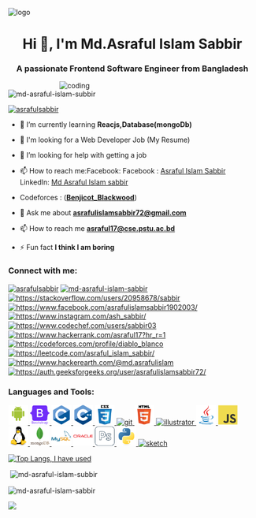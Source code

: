 ![logo](https://github.com/Md-Asraful-Islam-Sabbir/Md-Asraful-Islam-Sabbir/blob/main/112645749-933b4000-8e25-11eb-8fc6-5c57c5e6e1ba.jpg)
<h1 align="center">Hi 👋, I'm Md.Asraful Islam Sabbir</h1>
<h3 align="center">A passionate Frontend Software Engineer from Bangladesh</h3>
<img align="right" alt="coding" width="400" src="https://user-images.githubusercontent.com/55389276/140866485-8fb1c876-9a8f-4d6a-98dc-08c4981eaf70.gif">
<p align="left"> <img src="https://komarev.com/ghpvc/?username=md-asraful-islam-subbir&label=Profile%20views&color=0e75b6&style=flat" alt="md-asraful-islam-subbir" /> </p>

<p align="left"> <a href="https://twitter.com/asrafulsabbir" target="blank"><img src="https://img.shields.io/twitter/follow/asrafulsabbir?logo=twitter&style=for-the-badge" alt="asrafulsabbir" /></a> </p>

- 🌱 I’m currently learning **Reacjs,Database(mongoDb)**
- 💼 I'm looking for a Web Developer Job (My Resume)
- 🤔 I’m looking for help with getting a job
-  📫 How to reach me:Facebook: Facebook : [Asraful Islam Sabbir](https://www.facebook.com/Asrafulislamsabbir1902003) LinkedIn: [Md Asraful Islam sabbir](https://www.linkedin.com/in/md-asraful-islam-sabbir-067b2b259/)
-  Codeforces : ([**Benjicot_Blackwood**](https://codeforces.com/profile/Benjicot_Blackwood))
- 💬 Ask me about **asrafulislamsabbir72@gmail.com**

- 📫 How to reach me **asraful17@cse.pstu.ac.bd**

- ⚡ Fun fact **I think I am boring**

<h3 align="left">Connect with me:</h3>
<p align="left">
<a href="https://twitter.com/asrafulsabbir" target="blank"><img align="center" src="https://raw.githubusercontent.com/rahuldkjain/github-profile-readme-generator/master/src/images/icons/Social/twitter.svg" alt="asrafulsabbir" height="30" width="40" /></a>
<a href="https://linkedin.com/in/md-asraful-islam-sabbir" target="blank"><img align="center" src="https://raw.githubusercontent.com/rahuldkjain/github-profile-readme-generator/master/src/images/icons/Social/linked-in-alt.svg" alt="md-asraful-islam-sabbir" height="30" width="40" /></a>
<a href="https://stackoverflow.com/users/https://stackoverflow.com/users/20958678/sabbir" target="blank"><img align="center" src="https://raw.githubusercontent.com/rahuldkjain/github-profile-readme-generator/master/src/images/icons/Social/stack-overflow.svg" alt="https://stackoverflow.com/users/20958678/sabbir" height="30" width="40" /></a>
<a href="https://fb.com/https://www.facebook.com/asrafulislamsabbir1902003/" target="blank"><img align="center" src="https://raw.githubusercontent.com/rahuldkjain/github-profile-readme-generator/master/src/images/icons/Social/facebook.svg" alt="https://www.facebook.com/asrafulislamsabbir1902003/" height="30" width="40" /></a>
<a href="https://instagram.com/https://www.instagram.com/ash_sabbir/" target="blank"><img align="center" src="https://raw.githubusercontent.com/rahuldkjain/github-profile-readme-generator/master/src/images/icons/Social/instagram.svg" alt="https://www.instagram.com/ash_sabbir/" height="30" width="40" /></a>
<a href="https://www.codechef.com/users/https://www.codechef.com/users/sabbir03" target="blank"><img align="center" src="https://cdn.jsdelivr.net/npm/simple-icons@3.1.0/icons/codechef.svg" alt="https://www.codechef.com/users/sabbir03" height="30" width="40" /></a>
<a href="https://www.hackerrank.com/https://www.hackerrank.com/asraful17?hr_r=1" target="blank"><img align="center" src="https://raw.githubusercontent.com/rahuldkjain/github-profile-readme-generator/master/src/images/icons/Social/hackerrank.svg" alt="https://www.hackerrank.com/asraful17?hr_r=1" height="30" width="40" /></a>
<a href="https://codeforces.com/profile/https://codeforces.com/profile/diablo_blanco" target="blank"><img align="center" src="https://raw.githubusercontent.com/rahuldkjain/github-profile-readme-generator/master/src/images/icons/Social/codeforces.svg" alt="https://codeforces.com/profile/diablo_blanco" height="30" width="40" /></a>
<a href="https://www.leetcode.com/https://leetcode.com/asraful_islam_sabbir/" target="blank"><img align="center" src="https://raw.githubusercontent.com/rahuldkjain/github-profile-readme-generator/master/src/images/icons/Social/leet-code.svg" alt="https://leetcode.com/asraful_islam_sabbir/" height="30" width="40" /></a>
<a href="https://www.hackerearth.com/https://www.hackerearth.com/@md.asrafulislam" target="blank"><img align="center" src="https://raw.githubusercontent.com/rahuldkjain/github-profile-readme-generator/master/src/images/icons/Social/hackerearth.svg" alt="https://www.hackerearth.com/@md.asrafulislam" height="30" width="40" /></a>
<a href="https://auth.geeksforgeeks.org/user/https://auth.geeksforgeeks.org/user/asrafulislamsabbir72/" target="blank"><img align="center" src="https://raw.githubusercontent.com/rahuldkjain/github-profile-readme-generator/master/src/images/icons/Social/geeks-for-geeks.svg" alt="https://auth.geeksforgeeks.org/user/asrafulislamsabbir72/" height="30" width="40" /></a>
</p>

<h3 align="left">Languages and Tools:</h3>
<p align="left"> <a href="https://developer.android.com" target="_blank" rel="noreferrer"> <img src="https://raw.githubusercontent.com/devicons/devicon/master/icons/android/android-original-wordmark.svg" alt="android" width="40" height="40"/> </a> <a href="https://getbootstrap.com" target="_blank" rel="noreferrer"> <img src="https://raw.githubusercontent.com/devicons/devicon/master/icons/bootstrap/bootstrap-plain-wordmark.svg" alt="bootstrap" width="40" height="40"/> </a> <a href="https://www.cprogramming.com/" target="_blank" rel="noreferrer"> <img src="https://raw.githubusercontent.com/devicons/devicon/master/icons/c/c-original.svg" alt="c" width="40" height="40"/> </a> <a href="https://www.w3schools.com/cpp/" target="_blank" rel="noreferrer"> <img src="https://raw.githubusercontent.com/devicons/devicon/master/icons/cplusplus/cplusplus-original.svg" alt="cplusplus" width="40" height="40"/> </a> <a href="https://www.w3schools.com/css/" target="_blank" rel="noreferrer"> <img src="https://raw.githubusercontent.com/devicons/devicon/master/icons/css3/css3-original-wordmark.svg" alt="css3" width="40" height="40"/> </a> <a href="https://git-scm.com/" target="_blank" rel="noreferrer"> <img src="https://www.vectorlogo.zone/logos/git-scm/git-scm-icon.svg" alt="git" width="40" height="40"/> </a> <a href="https://www.w3.org/html/" target="_blank" rel="noreferrer"> <img src="https://raw.githubusercontent.com/devicons/devicon/master/icons/html5/html5-original-wordmark.svg" alt="html5" width="40" height="40"/> </a> <a href="https://www.adobe.com/in/products/illustrator.html" target="_blank" rel="noreferrer"> <img src="https://www.vectorlogo.zone/logos/adobe_illustrator/adobe_illustrator-icon.svg" alt="illustrator" width="40" height="40"/> </a> <a href="https://www.java.com" target="_blank" rel="noreferrer"> <img src="https://raw.githubusercontent.com/devicons/devicon/master/icons/java/java-original.svg" alt="java" width="40" height="40"/> </a> <a href="https://developer.mozilla.org/en-US/docs/Web/JavaScript" target="_blank" rel="noreferrer"> <img src="https://raw.githubusercontent.com/devicons/devicon/master/icons/javascript/javascript-original.svg" alt="javascript" width="40" height="40"/> </a> <a href="https://www.linux.org/" target="_blank" rel="noreferrer"> <img src="https://raw.githubusercontent.com/devicons/devicon/master/icons/linux/linux-original.svg" alt="linux" width="40" height="40"/> </a> <a href="https://www.mongodb.com/" target="_blank" rel="noreferrer"> <img src="https://raw.githubusercontent.com/devicons/devicon/master/icons/mongodb/mongodb-original-wordmark.svg" alt="mongodb" width="40" height="40"/> </a> <a href="https://www.mysql.com/" target="_blank" rel="noreferrer"> <img src="https://raw.githubusercontent.com/devicons/devicon/master/icons/mysql/mysql-original-wordmark.svg" alt="mysql" width="40" height="40"/> </a> <a href="https://www.oracle.com/" target="_blank" rel="noreferrer"> <img src="https://raw.githubusercontent.com/devicons/devicon/master/icons/oracle/oracle-original.svg" alt="oracle" width="40" height="40"/> </a> <a href="https://www.photoshop.com/en" target="_blank" rel="noreferrer"> <img src="https://raw.githubusercontent.com/devicons/devicon/master/icons/photoshop/photoshop-line.svg" alt="photoshop" width="40" height="40"/> </a> <a href="https://www.python.org" target="_blank" rel="noreferrer"> <img src="https://raw.githubusercontent.com/devicons/devicon/master/icons/python/python-original.svg" alt="python" width="40" height="40"/> </a> <a href="https://www.sketch.com/" target="_blank" rel="noreferrer"> <img src="https://www.vectorlogo.zone/logos/sketchapp/sketchapp-icon.svg" alt="sketch" width="40" height="40"/> </a> </p>

[![Top Langs, I have used ](https://github-readme-stats.vercel.app/api/top-langs/?username=Md-Asraful-Islam-Sabbir&langs_count=8)](https://github.com/anuraghazra/github-readme-stats) 

<p>&nbsp;<img align="center" src="https://github-readme-stats.vercel.app/api?username=md-asraful-islam-subbir&show_icons=true&locale=en" alt="md-asraful-islam-subbir" /></p>

<p><img align="center" src="https://github-readme-streak-stats.herokuapp.com/?user=md-asraful-islam-sabbir&" alt="md-asraful-islam-sabbir" /></p>

![](https://raw.githubusercontent.com/Md-Asraful-Islam-Sabbir/Cf_template/main/output/light_card.svg)
